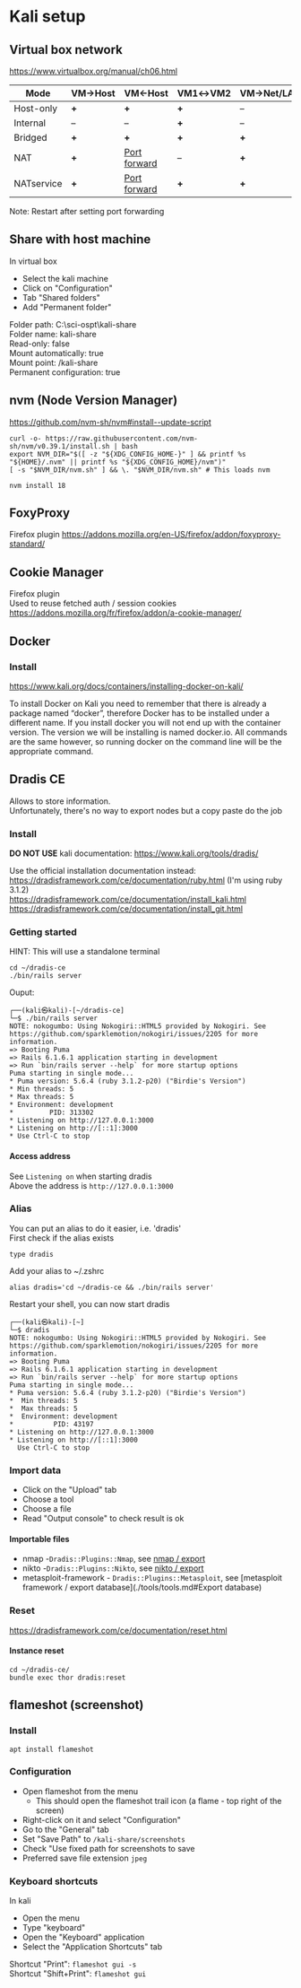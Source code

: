 ﻿# Kali setup
## Virtual box network
https://www.virtualbox.org/manual/ch06.html

| **Mode**   | **VM→Host** | **VM←Host**                                                                                                                | **VM1↔VM2** | **VM→Net/LAN** | **VM←Net/LAN**                                                                                                             |
| ---------- | ----------- | -------------------------------------------------------------------------------------------------------------------------- | ----------- | -------------- | -------------------------------------------------------------------------------------------------------------------------- |
| Host-only  | **+**       | **+**                                                                                                                      | **+**       | –              | –                                                                                                                          |
| Internal   | –           | –                                                                                                                          | **+**       | –              | –                                                                                                                          |
| Bridged    | **+**       | **+**                                                                                                                      | **+**       | **+**          | **+**                                                                                                                      |
| NAT        | **+**       | [Port forward](https://www.virtualbox.org/manual/ch06.html#natforward "6.3.1. Configuring Port Forwarding with NAT")       | –           | **+**          | [Port forward](https://www.virtualbox.org/manual/ch06.html#natforward "6.3.1. Configuring Port Forwarding with NAT")       |
| NATservice | **+**       | [Port forward](https://www.virtualbox.org/manual/ch06.html#network_nat_service "6.4. Network Address Translation Service") | **+**       | **+**          | [Port forward](https://www.virtualbox.org/manual/ch06.html#network_nat_service "6.4. Network Address Translation Service") |

Note: Restart after setting port forwarding

## Share with host machine
In virtual box

- Select the kali machine
- Click on "Configuration"
- Tab "Shared folders"
- Add "Permanent folder"

Folder path: C:\sci-ospt\kali-share  
Folder name: kali-share  
Read-only: false  
Mount automatically: true  
Mount point: /kali-share  
Permanent configuration: true

## nvm (Node Version Manager)

https://github.com/nvm-sh/nvm#install--update-script

    curl -o- https://raw.githubusercontent.com/nvm-sh/nvm/v0.39.1/install.sh | bash
    export NVM_DIR="$([ -z "${XDG_CONFIG_HOME-}" ] && printf %s "${HOME}/.nvm" || printf %s "${XDG_CONFIG_HOME}/nvm")"
    [ -s "$NVM_DIR/nvm.sh" ] && \. "$NVM_DIR/nvm.sh" # This loads nvm
    
    nvm install 18

## FoxyProxy
Firefox plugin
https://addons.mozilla.org/en-US/firefox/addon/foxyproxy-standard/

## Cookie Manager
Firefox plugin  
Used to reuse fetched auth / session cookies  
https://addons.mozilla.org/fr/firefox/addon/a-cookie-manager/

## Docker

### Install
https://www.kali.org/docs/containers/installing-docker-on-kali/

To install Docker on Kali you need to remember that there is already a package named “docker”, therefore Docker has to be installed under a different name. If you install docker you will not end up with the container version. The version we will be installing is named docker.io. All commands are the same however, so running docker on the command line will be the appropriate command.


## Dradis CE
Allows to store information.  
Unfortunately, there's no way to export nodes but a copy paste do the job

### Install
**DO NOT USE** kali documentation: https://www.kali.org/tools/dradis/

Use the official installation documentation instead:  
https://dradisframework.com/ce/documentation/ruby.html (I'm using ruby 3.1.2)  
https://dradisframework.com/ce/documentation/install_kali.html  
https://dradisframework.com/ce/documentation/install_git.html

### Getting started
HINT: This will use a standalone terminal

    cd ~/dradis-ce
    ./bin/rails server

Ouput:

    ┌──(kali㉿kali)-[~/dradis-ce]
    └─$ ./bin/rails server
    NOTE: nokogumbo: Using Nokogiri::HTML5 provided by Nokogiri. See
    https://github.com/sparklemotion/nokogiri/issues/2205 for more information.
    => Booting Puma
    => Rails 6.1.6.1 application starting in development 
    => Run `bin/rails server --help` for more startup options
    Puma starting in single mode...
    * Puma version: 5.6.4 (ruby 3.1.2-p20) ("Birdie's Version")
    * Min threads: 5
    * Max threads: 5
    * Environment: development
    *         PID: 313302
    * Listening on http://127.0.0.1:3000
    * Listening on http://[::1]:3000
    * Use Ctrl-C to stop

#### Access address
See `Listening on` when starting dradis  
Above the address is `http://127.0.0.1:3000`

### Alias
You can put an alias to do it easier, i.e. 'dradis'  
First check if the alias exists

    type dradis

Add your alias to ~/.zshrc

    alias dradis='cd ~/dradis-ce && ./bin/rails server'

Restart your shell, you can now start dradis

    ┌──(kali㉿kali)-[~]
    └─$ dradis
    NOTE: nokogumbo: Using Nokogiri::HTML5 provided by Nokogiri. See https://github.com/sparklemotion/nokogiri/issues/2205 for more information.
    => Booting Puma
    => Rails 6.1.6.1 application starting in development
    => Run `bin/rails server --help` for more startup options
    Puma starting in single mode...
    * Puma version: 5.6.4 (ruby 3.1.2-p20) ("Birdie's Version")
    *  Min threads: 5
    *  Max threads: 5
    *  Environment: development
    *          PID: 43197
    * Listening on http://127.0.0.1:3000
    * Listening on http://[::1]:3000
      Use Ctrl-C to stop


### Import data

- Click on the "Upload" tab
- Choose a tool
- Choose a file
- Read "Output console" to check result is ok
#### Importable files
- nmap -`Dradis::Plugins::Nmap`, see [nmap / export](./tools/tools.md#nikto)
- nikto -`Dradis::Plugins::Nikto`, see [nikto / export](./tools/tools.md#nikto)
- metasploit-framework - `Dradis::Plugins::Metasploit`, see [metasploit
  framework / export database](./tools/tools.md#Export database)

### Reset
https://dradisframework.com/ce/documentation/reset.html
#### Instance reset

    cd ~/dradis-ce/
    bundle exec thor dradis:reset


## flameshot (screenshot)
### Install

    apt install flameshot
### Configuration

- Open flameshot from the menu
    - This should open the flameshot trail icon (a flame - top right of the screen)
- Right-click on it and select "Configuration"
- Go to the "General" tab
- Set "Save Path" to `/kali-share/screenshots`
- Check "Use fixed path for screenshots to save
- Preferred save file extension `jpeg`


### Keyboard shortcuts
In kali

- Open the menu
- Type "keyboard"
- Open the "Keyboard" application
- Select the "Application Shortcuts" tab

Shortcut "Print": `flameshot gui -s`  
Shortcut "Shift+Print": `flameshot gui`


